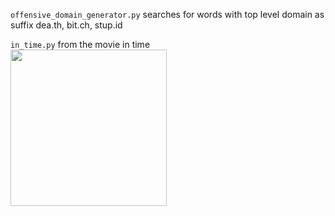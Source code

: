 
```offensive_domain_generator.py``` searches for words with top level domain as suffix
dea.th, bit.ch, stup.id  

```in_time.py``` from the movie in time  
<img src="/img/in_time.gif" width="250" height="auto"/>  

